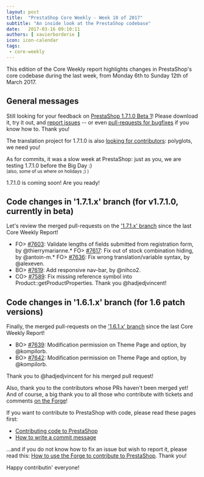 ```yaml
---
layout: post
title:  "PrestaShop Core Weekly - Week 10 of 2017"
subtitle: "An inside look at the PrestaShop codebase"
date:   2017-03-16 09:10:11
authors: [ xavierborderie ]
icon: icon-calendar
tags:
 - core-weekly
---
```


This edition of the Core Weekly report highlights changes in PrestaShop's core codebase during the last week, from Monday 6th to Sunday 12th of March 2017.


## General messages

Still looking for your feedback on [PrestaShop 1.7.1.0 Beta 1](http://build.prestashop.com/news/prestashop-1-7-1-0-beta-1/)! Please download it, try it out, and [report issues](http://forge.prestashop.com/secure/CreateIssue%21default.jspa?selectedProjectId=11322&issuetype=1) -- or even [pull-requests for bugfixes](https://github.com/PrestaShop/PrestaShop/tree/1.7.1.x) if you know how to. Thank you!

The translation project for 1.7.1.0 is also [looking for contributors](http://build.prestashop.com/news/171-Translations-update/): polyglots, we need you!

As for commits, it was a slow week at PrestaShop: just as you, we are testing 1.7.1.0 before the Big Day :) <br/>
<small>(also, some of us where on holidays ;) )</small>

1.7.1.0 is coming soon! Are you ready!


## Code changes in '1.7.1.x' branch (for v1.7.1.0, currently in beta) 

Let's review the merged pull-requests on the ['1.7.1.x' branch](https://github.com/PrestaShop/PrestaShop/tree/1.7.1.x) since the last Core Weekly Report!

* FO> [#7603](https://github.com/PrestaShop/PrestaShop/pull/7603): Validate lengths of fields submitted from registration form, by @thierrymarianne.* FO> [#7617](https://github.com/PrestaShop/PrestaShop/pull/7617): Fix out of stock combination hiding, by @antoin-m.* FO> [#7636](https://github.com/PrestaShop/PrestaShop/pull/7636): Fix wrong translation/variable syntax, by @alexeven.
* BO> [#7619](https://github.com/PrestaShop/PrestaShop/pull/7619): Add responsive nav-bar, by @nihco2.
* CO> [#7589](https://github.com/PrestaShop/PrestaShop/pull/7589): Fix missing reference symbol into Product::getProductProperties. Thank you @hadjedjvincent!


## Code changes in '1.6.1.x' branch (for 1.6 patch versions) 

Finally, the merged pull-requests on the ['1.6.1.x' branch](https://github.com/PrestaShop/PrestaShop/tree/develop) since the last Core Weekly Report!

* BO> [#7639](https://github.com/PrestaShop/PrestaShop/pull/7639): Modification permission on Theme Page and option, by @kompilorb.
* BO> [#7642](https://github.com/PrestaShop/PrestaShop/pull/7642): Modification permission on Theme Page and option, by @kompilorb.

Thank you to @hadjedjvincent for his merged pull request!


Also, thank you to the contributors whose PRs haven't been merged yet! And of course, a big thank you to all those who contribute with tickets and comments [on the Forge](http://forge.prestashop.com/)!

If you want to contribute to PrestaShop with code, please read these pages first:

 * [Contributing code to PrestaShop](http://doc.prestashop.com/display/PS16/Contributing+code+to+PrestaShop)
 * [How to write a commit message](http://doc.prestashop.com/display/PS16/How+to+write+a+commit+message)

...and if you do not know how to fix an issue but wish to report it, please read this: [How to use the Forge to contribute to PrestaShop](http://doc.prestashop.com/display/PS16/How+to+use+the+Forge+to+contribute+to+PrestaShop). Thank you!

Happy contributin' everyone!
